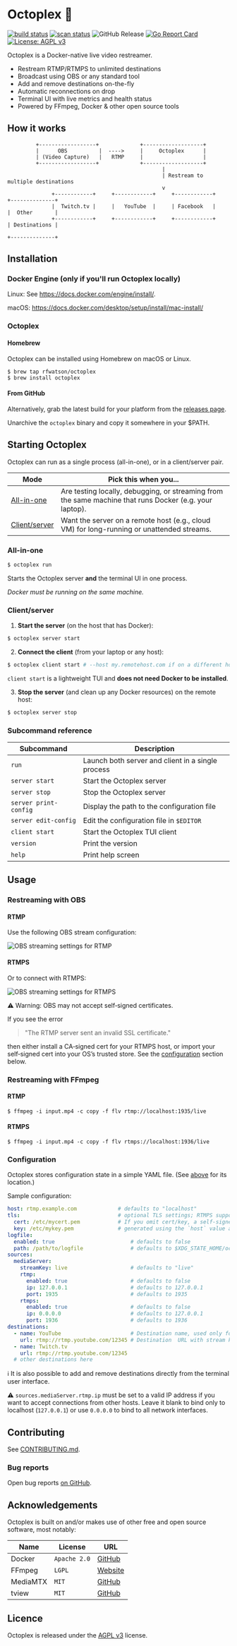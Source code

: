 # Octoplex :octopus:

[![build status](https://github.com/rfwatson/octoplex/actions/workflows/build.yml/badge.svg)](https://github.com/rfwatson/octoplex/actions/workflows/build.yml)
[![scan status](https://github.com/rfwatson/octoplex/actions/workflows/codeql.yml/badge.svg)](https://github.com/rfwatson/octoplex/actions/workflows/codeql.yml)
![GitHub Release](https://img.shields.io/github/v/release/rfwatson/octoplex)
[![Go Report Card](https://goreportcard.com/badge/git.netflux.io/rob/octoplex)](https://goreportcard.com/report/git.netflux.io/rob/octoplex)
[![License: AGPL v3](https://img.shields.io/badge/License-AGPL_v3-blue.svg)](https://www.gnu.org/licenses/agpl-3.0)

Octoplex is a Docker-native live video restreamer.

* Restream RTMP/RTMPS to unlimited destinations
* Broadcast using OBS or any standard tool
* Add and remove destinations on-the-fly
* Automatic reconnections on drop
* Terminal UI with live metrics and health status
* Powered by FFmpeg, Docker & other open source tools

## How it works

```
         +------------------+             +-------------------+
         |      OBS          |  ---->     |     Octoplex      |
         | (Video Capture)   |   RTMP     |                   |
         +------------------+             +-------------------+
                                                 |
                                                 | Restream to multiple destinations
                                                 v
              +------------+     +------------+     +------------+     +--------------+
              |  Twitch.tv |     |   YouTube  |     | Facebook   |     |  Other       |
              +------------+     +------------+     +------------+     | Destinations |
                                                                       +--------------+
```

## Installation

### Docker Engine (only if you'll run Octoplex locally)

Linux: See https://docs.docker.com/engine/install/.

macOS: https://docs.docker.com/desktop/setup/install/mac-install/

### Octoplex

#### Homebrew

Octoplex can be installed using Homebrew on macOS or Linux.

```
$ brew tap rfwatson/octoplex
$ brew install octoplex
```

#### From GitHub

Alternatively, grab the latest build for your platform from the [releases page](https://github.com/rfwatson/octoplex/releases).

Unarchive the `octoplex` binary and copy it somewhere in your $PATH.

## Starting Octoplex

Octoplex can run as a single process (all-in-one), or in a client/server pair.

Mode|Pick this when you...
---|---
[All-in-one](#all-in-one)|Are testing locally, debugging, or streaming from the same machine that runs Docker (e.g. your laptop).
[Client/server](#clientserver)|Want the server on a remote host (e.g., cloud VM) for long-running or unattended streams.

### All-in-one

```bash
$ octoplex run
```

Starts the Octoplex server **and** the terminal UI in one process.

_Docker must be running on the same machine._

### Client/server

1. **Start the server** (on the host that has Docker):

```bash
$ octoplex server start
```

2. **Connect the client** (from your laptop or any host):

```bash
$ octoplex client start # --host my.remotehost.com if on a different host
```

`client start` is a lightweight TUI and **does not need Docker to be installed**.

3. **Stop the server** (and clean up any Docker resources) on the remote host:

```bash
$ octoplex server stop
```

### Subcommand reference

Subcommand|Description
---|---
`run`|Launch both server and client in a single process
`server start`|Start the Octoplex server
`server stop`|Stop the Octoplex server
`server print-config`|Display the path to the configuration file
`server edit-config`|Edit the configuration file in `$EDITOR`
`client start`|Start the Octoplex TUI client
`version`|Print the version
`help`|Print help screen

## Usage

### Restreaming with OBS

#### RTMP

Use the following OBS stream configuration:

![OBS streaming settings for RTMP](/assets/obs1.png)

#### RTMPS

Or to connect with RTMPS:

![OBS streaming settings for RTMPS](/assets/obs2.png)

:warning: Warning: OBS may not accept self‑signed certificates.

If you see the error

> "The RTMP server sent an invalid SSL certificate."

then either install a CA‑signed cert for your RTMPS host, or import your
self‑signed cert into your OS’s trusted store. See the
[configuration](#Configuration) section below.

### Restreaming with FFmpeg

#### RTMP

```
$ ffmpeg -i input.mp4 -c copy -f flv rtmp://localhost:1935/live
```

#### RTMPS

```
$ ffmpeg -i input.mp4 -c copy -f flv rtmps://localhost:1936/live
```

### Configuration

Octoplex stores configuration state in a simple YAML file. (See [above](#subcommands) for its location.)

Sample configuration:

```yaml
host: rtmp.example.com             # defaults to "localhost"
tls:                               # optional TLS settings; RTMPS support is automatic.
  cert: /etc/mycert.pem            # If you omit cert/key, a self-signed keypair will be
  key: /etc/mykey.pem              # generated using the `host` value above.
logfile:
  enabled: true                        # defaults to false
  path: /path/to/logfile               # defaults to $XDG_STATE_HOME/octoplex/octoplex.log
sources:
  mediaServer:
    streamKey: live                    # defaults to "live"
    rtmp:
      enabled: true                    # defaults to false
      ip: 127.0.0.1                    # defaults to 127.0.0.1
      port: 1935                       # defaults to 1935
    rtmps:
      enabled: true                    # defaults to false
      ip: 0.0.0.0                      # defaults to 127.0.0.1
      port: 1936                       # defaults to 1936
destinations:
  - name: YouTube                      # Destination name, used only for display
    url: rtmp://rtmp.youtube.com/12345 # Destination  URL with stream key
  - name: Twitch.tv
    url: rtmp://rtmp.youtube.com/12345
  # other destinations here
```

:information_source: It is also possible to add and remove destinations directly from the
terminal user interface.

:warning: `sources.mediaServer.rtmp.ip` must be set to a valid IP address if
you want to accept connections from other hosts. Leave it blank to bind only to
localhost (`127.0.0.1`) or use `0.0.0.0` to bind to all network interfaces.

## Contributing

See [CONTRIBUTING.md](/CONTRIBUTING.md).

### Bug reports

Open bug reports [on GitHub](https://github.com/rfwatson/octoplex/issues/new).

## Acknowledgements

Octoplex is built on and/or makes use of other free and open source software,
most notably:

Name|License|URL
---|---|---
Docker|`Apache 2.0`|[GitHub](https://github.com/moby/moby/tree/master/client)
FFmpeg|`LGPL`|[Website](https://www.ffmpeg.org/legal.html)
MediaMTX|`MIT`|[GitHub](https://github.com/bluenviron/mediamtx)
tview|`MIT`|[GitHub](https://github.com/rivo/tview)

## Licence

Octoplex is released under the [AGPL v3](https://github.com/rfwatson/octoplex/blob/main/LICENSE) license.
